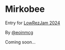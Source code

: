 # Mirkobee

Entry for [LowRezJam 2024](https://itch.io/jam/lowrezjam-2024)

By [@eoinmcg](https://twitter.com/eoinmcg)

Coming soon...
